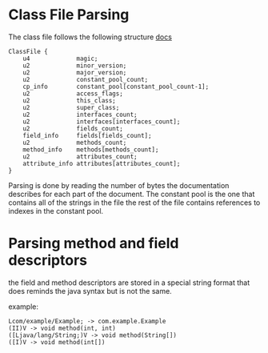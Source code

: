 # Class File Parsing

The class file follows the following structure [docs](https://docs.oracle.com/javase/specs/jvms/se7/html/jvms-4.html#jvms-4.1)


```
ClassFile {
    u4             magic;
    u2             minor_version;
    u2             major_version;
    u2             constant_pool_count;
    cp_info        constant_pool[constant_pool_count-1];
    u2             access_flags;
    u2             this_class;
    u2             super_class;
    u2             interfaces_count;
    u2             interfaces[interfaces_count];
    u2             fields_count;
    field_info     fields[fields_count];
    u2             methods_count;
    method_info    methods[methods_count];
    u2             attributes_count;
    attribute_info attributes[attributes_count];
}
```

Parsing is done by reading the number of bytes the documentation describes for each part of the document.
The constant pool is the one that contains all of the strings in the file the rest of the file
contains references to indexes in the constant pool.


# Parsing method and field descriptors

the field and method descriptors are stored in a special
string format that does reminds the java syntax but is not the same.

example:
```
Lcom/example/Example; -> com.example.Example
(II)V -> void method(int, int)
([Ljava/lang/String;)V -> void method(String[])
([I)V -> void method(int[])
```
